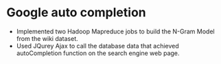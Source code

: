# Google auto completion
- Implemented two Hadoop Mapreduce jobs to build the N-Gram Model from the wiki dataset.
- Used JQurey Ajax to call the database data that achieved autoCompletion function on the search
engine web page.